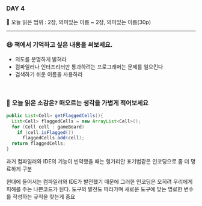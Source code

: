 ### DAY 4

🔖 오늘 읽은 범위 : 2장, 의미있는 이름 ~ 2장, 의미있는 이름(30p)

------

### 😃 **책에서 기억하고 싶은 내용을 써보세요.**

- 의도를 분명하게 밝혀라
- 컴파일러나 인터프리터만 통과하려는 프로그래머는 문제를 일으킨다
- 검색하기 쉬운 이름을 사용하라

<br/>

### 🤔 **오늘 읽은 소감은? 떠오르는 생각을 가볍게 적어보세요**

```java
public List<Cell> getFlaggedCells(){
  List<Cell> flaggedCells = new ArrayList<Cell>();
  for (Cell cell : gameBoard)
    if (cell.isFlagged())
      flaggedCells.add(cell);
  return flaggedCells;
}
```

과거 컴파일러와 IDE의 기능이 빈약했을 때는 헝가리안 표기법같은 인코딩으로 좀 더 명료하게 구분

현대에 들어서는 컴파일러와 IDE가 발전했기 때문에 그러한 인코딩은 오히려 우리에게 피해를 주는 나쁜코드가 된다. 도구의 발전도 따라가며 새로운 도구에 맞는 명료한 변수를 작성하는 규칙을 찾는게 중요

<br/>